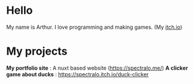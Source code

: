 # Hello

My name is Arthur. I love programming and making games. (My [itch.io](https://spectralo.itch.io/))

# My projects

**My portfolio site** : A nuxt based website (https://spectralo.me/)
**A clicker game about ducks** : https://spectralo.itch.io/duck-clicker 
